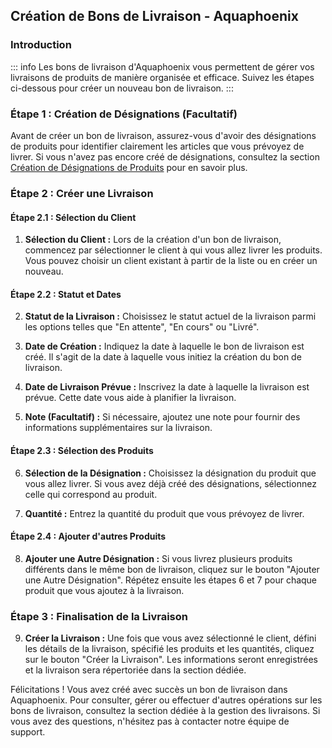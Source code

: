 ## Création de Bons de Livraison - Aquaphoenix

### Introduction

::: info
Les bons de livraison d'Aquaphoenix vous permettent de gérer vos livraisons de produits de manière organisée et efficace. Suivez les étapes ci-dessous pour créer un nouveau bon de livraison.
:::

### Étape 1 : Création de Désignations (Facultatif)

Avant de créer un bon de livraison, assurez-vous d'avoir des désignations de produits pour identifier clairement les articles que vous prévoyez de livrer. Si vous n'avez pas encore créé de désignations, consultez la section [Création de Désignations de Produits](./designation.md) pour en savoir plus.

### Étape 2 : Créer une Livraison

#### Étape 2.1 : Sélection du Client

1. **Sélection du Client :** Lors de la création d'un bon de livraison, commencez par sélectionner le client à qui vous allez livrer les produits. Vous pouvez choisir un client existant à partir de la liste ou en créer un nouveau.

#### Étape 2.2 : Statut et Dates

2. **Statut de la Livraison :** Choisissez le statut actuel de la livraison parmi les options telles que "En attente", "En cours" ou "Livré".

3. **Date de Création :** Indiquez la date à laquelle le bon de livraison est créé. Il s'agit de la date à laquelle vous initiez la création du bon de livraison.

4. **Date de Livraison Prévue :** Inscrivez la date à laquelle la livraison est prévue. Cette date vous aide à planifier la livraison.

5. **Note (Facultatif) :** Si nécessaire, ajoutez une note pour fournir des informations supplémentaires sur la livraison.

#### Étape 2.3 : Sélection des Produits

6. **Sélection de la Désignation :** Choisissez la désignation du produit que vous allez livrer. Si vous avez déjà créé des désignations, sélectionnez celle qui correspond au produit.

7. **Quantité :** Entrez la quantité du produit que vous prévoyez de livrer.

#### Étape 2.4 : Ajouter d'autres Produits

8. **Ajouter une Autre Désignation :** Si vous livrez plusieurs produits différents dans le même bon de livraison, cliquez sur le bouton "Ajouter une Autre Désignation". Répétez ensuite les étapes 6 et 7 pour chaque produit que vous ajoutez à la livraison.

### Étape 3 : Finalisation de la Livraison

9. **Créer la Livraison :** Une fois que vous avez sélectionné le client, défini les détails de la livraison, spécifié les produits et les quantités, cliquez sur le bouton "Créer la Livraison". Les informations seront enregistrées et la livraison sera répertoriée dans la section dédiée.

Félicitations ! Vous avez créé avec succès un bon de livraison dans Aquaphoenix. Pour consulter, gérer ou effectuer d'autres opérations sur les bons de livraison, consultez la section dédiée à la gestion des livraisons. Si vous avez des questions, n'hésitez pas à contacter notre équipe de support.